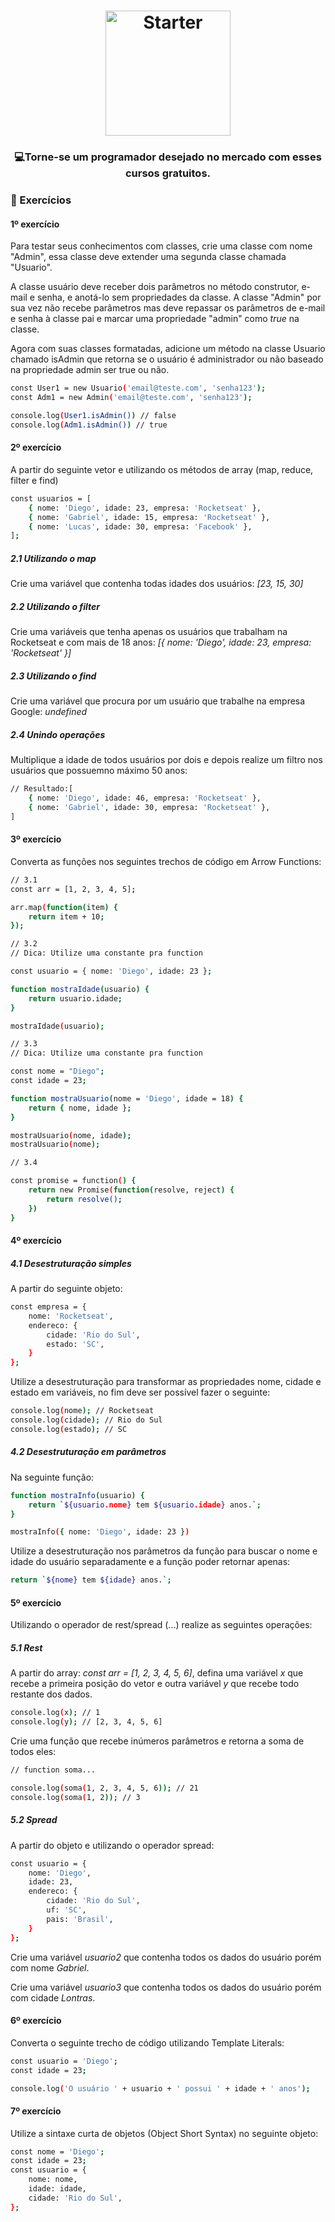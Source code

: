 <h1 align="center">
    <img alt="Starter" src="https://blog.ida.cl/wp-content/uploads/sites/5/2016/06/ecmas6_2.png"  widht="200px" height="200px" />
</h1>

<h3 align="center">
  💻<strong>Torne-se um programador desejado</strong> no mercado com esses cursos gratuitos.
</h3>
 
### :hammer: Exercícios

#### 1º exercício

Para testar seus conhecimentos com classes, crie uma classe com nome "Admin", essa classe deve extender uma segunda classe chamada "Usuario".

A classe usuário deve receber dois parâmetros no método construtor, e-mail e senha, e anotá-lo sem propriedades da classe. 
A classe "Admin" por sua vez não recebe parâmetros mas deve repassar os parâmetros de e-mail e senha à classe pai e marcar uma propriedade "admin" como *true* na                   classe.

Agora com suas classes formatadas, adicione um método na classe Usuario chamado isAdmin que retorna se o usuário é administrador ou não baseado na propriedade admin ser true ou não.

```bash
const User1 = new Usuario('email@teste.com', 'senha123');
const Adm1 = new Admin('email@teste.com', 'senha123');

console.log(User1.isAdmin()) // false
console.log(Adm1.isAdmin()) // true
```

#### 2º exercício

A partir do seguinte vetor e utilizando os métodos de array (map, reduce, filter e find)

```bash
const usuarios = [  
    { nome: 'Diego', idade: 23, empresa: 'Rocketseat' },  
    { nome: 'Gabriel', idade: 15, empresa: 'Rocketseat' },  
    { nome: 'Lucas', idade: 30, empresa: 'Facebook' },
];
```

##### 2.1 Utilizando o *map*

Crie uma variável que contenha todas idades dos usuários: *[23, 15, 30]*

##### 2.2 Utilizando o *filter*

Crie uma variáveis que tenha apenas os usuários que trabalham na Rocketseat e com mais de 18 anos: *[{ nome: 'Diego', idade: 23, empresa: 'Rocketseat' }]*

##### 2.3 Utilizando o *find*

Crie uma variável que procura por um usuário que trabalhe na empresa Google: *undefined*

##### 2.4 Unindo operações

Multiplique a idade de todos usuários por dois e depois realize um filtro nos usuários que possuemno máximo 50 anos:

```bash
// Resultado:[  
    { nome: 'Diego', idade: 46, empresa: 'Rocketseat' },  
    { nome: 'Gabriel', idade: 30, empresa: 'Rocketseat' },
]
```

#### 3º exercício

Converta as funções nos seguintes trechos de código em Arrow Functions:

```bash
// 3.1
const arr = [1, 2, 3, 4, 5];

arr.map(function(item) { 
    return item + 10;
});
```

```bash
// 3.2
// Dica: Utilize uma constante pra function

const usuario = { nome: 'Diego', idade: 23 };

function mostraIdade(usuario) {  
    return usuario.idade;
}

mostraIdade(usuario);
```

```bash
// 3.3
// Dica: Utilize uma constante pra function

const nome = "Diego";
const idade = 23;

function mostraUsuario(nome = 'Diego', idade = 18) {  
    return { nome, idade };
}

mostraUsuario(nome, idade);
mostraUsuario(nome);
```

```bash
// 3.4

const promise = function() {  
    return new Promise(function(resolve, reject) {
        return resolve();  
    })
}
```

#### 4º exercício

##### 4.1 Desestruturação simples

A partir do seguinte objeto:

```bash
const empresa = {  
    nome: 'Rocketseat',  
    endereco: {    
        cidade: 'Rio do Sul',    
        estado: 'SC',  
    }
};
```

Utilize a desestruturação para transformar as propriedades nome, cidade e estado em variáveis, no fim deve ser possível fazer o seguinte:

```bash
console.log(nome); // Rocketseat
console.log(cidade); // Rio do Sul
console.log(estado); // SC
```

##### 4.2 Desestruturação em parâmetros

Na seguinte função:

```bash
function mostraInfo(usuario) {  
    return `${usuario.nome} tem ${usuario.idade} anos.`;
}

mostraInfo({ nome: 'Diego', idade: 23 })
```

Utilize a desestruturação nos parâmetros da função para buscar o nome e idade do usuário separadamente e a função poder retornar apenas:

```bash
return `${nome} tem ${idade} anos.`;
```

#### 5º exercício 

Utilizando o operador de rest/spread (...) realize as seguintes operações:

##### 5.1 Rest

A partir do array: *const arr = [1, 2, 3, 4, 5, 6]*, defina uma variável *x* que recebe a primeira posição do vetor e outra variável *y* que recebe todo restante dos dados.

```bash
console.log(x); // 1
console.log(y); // [2, 3, 4, 5, 6]
```

Crie uma função que recebe inúmeros parâmetros e retorna a soma de todos eles:

```bash
// function soma...

console.log(soma(1, 2, 3, 4, 5, 6)); // 21
console.log(soma(1, 2)); // 3
```


##### 5.2 Spread

A partir do objeto e utilizando o operador spread:

```bash
const usuario = { 
    nome: 'Diego',  
    idade: 23,  
    endereco: {   
        cidade: 'Rio do Sul',    
        uf: 'SC',    
        pais: 'Brasil',  
    }
};
```

Crie uma variável *usuario2* que contenha todos os dados do usuário porém com nome *Gabriel*.

Crie uma variável *usuario3* que contenha todos os dados do usuário porém com cidade *Lontras*.

#### 6º exercício 

Converta o seguinte trecho de código utilizando Template Literals:

```bash
const usuario = 'Diego';
const idade = 23;

console.log('O usuário ' + usuario + ' possui ' + idade + ' anos');
```

#### 7º exercício 

Utilize a sintaxe curta de objetos (Object Short Syntax) no seguinte objeto:

```bash
const nome = 'Diego';
const idade = 23;
const usuario = {  
    nome: nome,
    idade: idade, 
    cidade: 'Rio do Sul',
};
```
